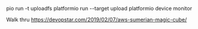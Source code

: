 pio run -t uploadfs
platformio run --target upload
platformio device monitor


Walk thru https://devopstar.com/2019/02/07/aws-sumerian-magic-cube/ 